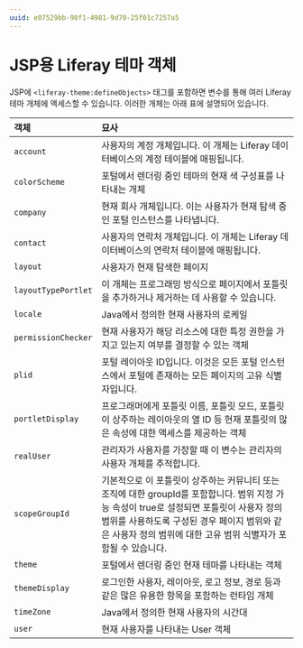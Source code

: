 ```yaml
---
uuid: e07529bb-90f1-4981-9d70-25f01c7257a5
---
```


# JSP용 Liferay 테마 객체

JSP에 `<liferay-theme:defineObjects>` 태그를 포함하면 변수를 통해 여러 Liferay 테마 개체에 액세스할 수 있습니다. 이러한 개체는 아래 표에 설명되어 있습니다.

| 객체                  | 묘사                                                                                                                                                    |
|:------------------- |:----------------------------------------------------------------------------------------------------------------------------------------------------- |
| `account`           | 사용자의 계정 개체입니다. 이 개체는 Liferay 데이터베이스의 계정 테이블에 매핑됩니다.                                                                                                   |
| `colorScheme`       | 포털에서 렌더링 중인 테마의 현재 색 구성표를 나타내는 개체                                                                                                                     |
| `company`           | 현재 회사 개체입니다. 이는 사용자가 현재 탐색 중인 포털 인스턴스를 나타냅니다.                                                                                                         |
| `contact`           | 사용자의 연락처 개체입니다. 이 개체는 Liferay 데이터베이스의 연락처 테이블에 매핑됩니다.                                                                                                 |
| `layout`            | 사용자가 현재 탐색한 페이지                                                                                                                                       |
| `layoutTypePortlet` | 이 개체는 프로그래밍 방식으로 페이지에서 포틀릿을 추가하거나 제거하는 데 사용할 수 있습니다.                                                                                                  |
| `locale`            | Java에서 정의한 현재 사용자의 로케일                                                                                                                                |
| `permissionChecker` | 현재 사용자가 해당 리소스에 대한 특정 권한을 가지고 있는지 여부를 결정할 수 있는 객체                                                                                                     |
| `plid`              | 포털 레이아웃 ID입니다. 이것은 모든 포털 인스턴스에서 포털에 존재하는 모든 페이지의 고유 식별자입니다.                                                                                           |
| `portletDisplay`    | 프로그래머에게 포틀릿 이름, 포틀릿 모드, 포틀릿이 상주하는 레이아웃의 열 ID 등 현재 포틀릿의 많은 속성에 대한 액세스를 제공하는 객체                                                                         |
| `realUser`          | 관리자가 사용자를 가장할 때 이 변수는 관리자의 사용자 개체를 추적합니다.                                                                                                             |
| `scopeGroupId`      | 기본적으로 이 포틀릿이 상주하는 커뮤니티 또는 조직에 대한 groupId를 포함합니다. 범위 지정 가능 속성이 true로 설정되면 포틀릿이 사용자 정의 범위를 사용하도록 구성된 경우 페이지 범위와 같은 사용자 정의 범위에 대한 고유 범위 식별자가 포함될 수 있습니다. |
| `theme`             | 포털에서 렌더링 중인 현재 테마를 나타내는 객체                                                                                                                            |
| `themeDisplay`      | 로그인한 사용자, 레이아웃, 로고 정보, 경로 등과 같은 많은 유용한 항목을 포함하는 런타임 개체                                                                                                |
| `timeZone`          | Java에서 정의한 현재 사용자의 시간대                                                                                                                                |
| `user`              | 현재 사용자를 나타내는 User 객체                                                                                                                                  |
